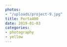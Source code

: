 ```yaml
---
photos:
- "/uploads/project-9.jpg"
title: Porta400
date: 2019-01-03
categories:
- photography
- yellow
---
```

